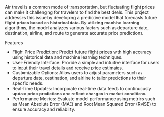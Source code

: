 Air travel is a common mode of transportation, but fluctuating flight prices can make it challenging for travelers to find the best deals. This project addresses this issue by developing a predictive model that 
forecasts future flight prices based on historical data. By utilizing machine learning algorithms, the model analyzes various factors such as departure date, destination, airline, and route to generate accurate 
price predictions.

Features

- Flight Price Prediction: Predict future flight prices with high accuracy using historical data and machine learning techniques.
- User-Friendly Interface: Provide a simple and intuitive interface for users to input their travel details and receive price estimates.
- Customizable Options: Allow users to adjust parameters such as departure date, destination, and airline to tailor predictions to their specific needs.
- Real-Time Updates: Incorporate real-time data feeds to continuously update price predictions and reflect changes in market conditions.
- Performance Metrics: Evaluate model performance using metrics such as Mean Absolute Error (MAE) and Root Mean Squared Error (RMSE) to ensure accuracy and reliability.
